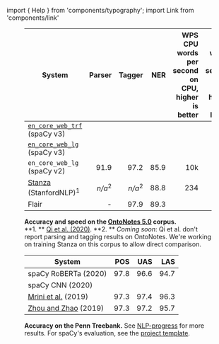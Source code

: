 import { Help } from 'components/typography'; import Link from 'components/link'

<!-- TODO: update, add project template -->

<figure>

| System                                                                    |            Parser |            Tagger |  NER | WPS<br />CPU <Help>words per second on CPU, higher is better</Help> | WPS<br/>GPU <Help>words per second on GPU, higher is better</Help> |
| ------------------------------------------------------------------------- | ----------------: | ----------------: | ---: | ------------------------------------------------------------------: | -----------------------------------------------------------------: |
| [`en_core_web_trf`](/models/en#en_core_web_trf) (spaCy v3)                |                   |                   |      |                                                                     |                                                                 6k |
| [`en_core_web_lg`](/models/en#en_core_web_lg) (spaCy v3)                  |                   |                   |      |                                                                     |                                                                    |
| `en_core_web_lg` (spaCy v2)                                               |              91.9 |              97.2 | 85.9 |                                                                 10k |                                                                    |
| [Stanza](https://stanfordnlp.github.io/stanza/) (StanfordNLP)<sup>1</sup> | _n/a_<sup>2</sup> | _n/a_<sup>2</sup> | 88.8 |                                                                 234 |                                                                 2k |
| <Link to="https://github.com/flairNLP/flair" hideIcon>Flair</Link>        |                 - |              97.9 | 89.3 |                                                                     |                                                                    |

<figcaption class="caption">

**Accuracy and speed on the
[OntoNotes 5.0](https://catalog.ldc.upenn.edu/LDC2013T19) corpus.**<br />**1. **
[Qi et al. (2020)](https://arxiv.org/pdf/2003.07082.pdf). **2. ** _Coming soon_:
Qi et al. don't report parsing and tagging results on OntoNotes. We're working
on training Stanza on this corpus to allow direct comparison.

</figcaption>

</figure>

<figure>

| System                                                                         |  POS |  UAS |  LAS |
| ------------------------------------------------------------------------------ | ---: | ---: | ---: |
| spaCy RoBERTa (2020)                                                           | 97.8 | 96.6 | 94.7 |
| spaCy CNN (2020)                                                               |      |      |      |
| [Mrini et al.](https://khalilmrini.github.io/Label_Attention_Layer.pdf) (2019) | 97.3 | 97.4 | 96.3 |
| [Zhou and Zhao](https://www.aclweb.org/anthology/P19-1230/) (2019)             | 97.3 | 97.2 | 95.7 |

<figcaption class="caption">

**Accuracy on the Penn Treebank.** See
[NLP-progress](http://nlpprogress.com/english/dependency_parsing.html) for more
results. For spaCy's evaluation, see the
[project template](https://github.com/explosion/projects/tree/v3/benchmarks/parsing_penn_treebank).

</figcaption>

</figure>
